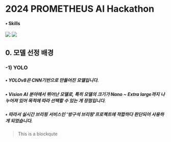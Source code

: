 # 2024 PROMETHEUS AI Hackathon

#### • Skills
<img src="https://img.shields.io/badge/Python-3776AB?style=for-the-badge&logo=Python&logoColor=white"> <img src="https://img.shields.io/badge/Github-181717?style=for-the-badge&logo=Python&logoColor=white"> 

## 0. 모델 선정 배경

### -1) YOLO
#####  •  YOLOv8은 CNN기반으로 만들어진 모델입니다.
#####  •  Vision AI 분야에서 뛰어난 모델로, 특히 모델의 크기가 Nano ~ Extra large까지 나누어져 있어 목적에 따라 선택할 수 있는 게 장점입니다.
#####  •  따라서 실시간 브리핑 서비스인 '방구석 브리핑'프로젝트에 적합하다 판단되어 사용하게 되었습니다. 

> This is a blockqute
